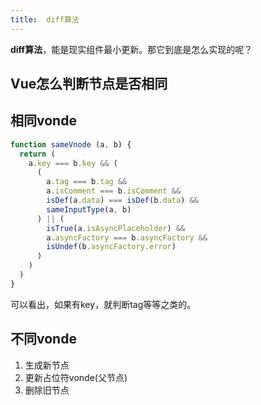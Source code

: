 ```yaml
---
title:  diff算法
---
```

**diff算法**，能是现实组件最小更新。那它到底是怎么实现的呢？
## Vue怎么判断节点是否相同
## 相同vonde
```js
function sameVnode (a, b) {
  return (
    a.key === b.key && (
      (
        a.tag === b.tag &&
        a.isComment === b.isComment &&
        isDef(a.data) === isDef(b.data) &&
        sameInputType(a, b)
      ) || (
        isTrue(a.isAsyncPlaceholder) &&
        a.asyncFactory === b.asyncFactory &&
        isUndef(b.asyncFactory.error)
      )
    )
  )
}
```
可以看出，如果有key，就判断tag等等之类的。
## 不同vonde
1. 生成新节点
2. 更新占位符vonde(父节点)
3. 删除旧节点